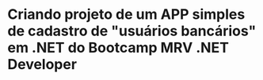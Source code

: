 # Criando projeto de um APP simples de cadastro de "usuários bancários" em .NET do Bootcamp MRV .NET Developer
